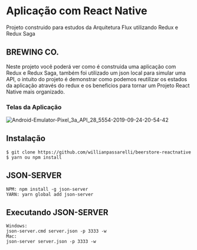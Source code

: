 # Aplicação com React Native

Projeto construido para estudos da Arquitetura Flux utilizando Redux e Redux Saga

## BREWING CO.

Neste projeto você poderá ver como é construida uma aplicação com Redux e Redux Saga, também foi utilizado um json local para simular uma API, o intuito do projeto é demonstrar como podemos reutilizar os estados da aplicação através do redux e os beneficios para tornar um Projeto React Native mais organizado.


### Telas da Aplicação
![Android-Emulator-Pixel_3a_API_28_5554-2019-09-24-20-54-42](https://user-images.githubusercontent.com/26445991/65558948-08ffdc00-df0f-11e9-9b36-fc629c87c3a2.gif)


## Instalação

```
$ git clone https://github.com/willianpassarelli/beerstore-reactnative
$ yarn ou npm install
``` 

## JSON-SERVER
```
NPM: npm install -g json-server 
YARN: yarn global add json-server
```

## Executando JSON-SERVER
```
Windows:
json-server.cmd server.json -p 3333 -w
Mac:
json-server server.json -p 3333 -w
```
